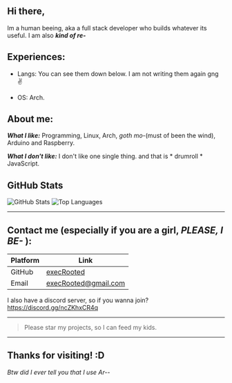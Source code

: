 ## Hi there,

Im a human beeing, aka a full stack developer who builds whatever its useful. I am also ***kind of re-***

## Experiences:

 - Langs: You can see them down below. I am not writing them again gng ✌️
   
 - OS: Arch.

## About me:

***What I like:*** Programming, Linux, Arch, *goth mo-*(must of been the wind), Arduino and Raspberry. 

***What I don't like:*** I don't like one single thing. and that is * drumroll * JavaScript.
 

## GitHub Stats

![GitHub Stats](https://github-readme-stats.vercel.app/api?username=execRooted&show_icons=true&hide_border=true&theme=radical)
![Top Languages](https://github-readme-stats.vercel.app/api/top-langs/?username=execRooted&layout=compact&theme=radical&langs_count=10&hide_border=true)

---
## Contact me (especially if you are a girl, *PLEASE, I BE-* ):


| Platform      | Link                                   |
|---------------|----------------------------------------|
| GitHub        | [execRooted](https://github.com/execRooted)       |
| Email         | execRooted@gmail.com  |

I also have a discord server, so if you wanna join? 
https://discord.gg/ncZKhxCR4q

---
> Please star my projects, so I can feed my kids.
---
**Thanks for visiting! :D** 
---
*Btw did I ever tell you that I use Ar--*
